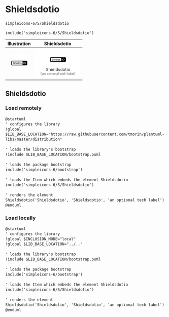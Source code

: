 # Shieldsdotio


```text
simpleicons-6/S/Shieldsdotio
```

```text
include('simpleicons-6/S/Shieldsdotio')
```



| Illustration | Shieldsdotio |
| :---: | :---: |
| ![illustration for Illustration](../../simpleicons-6/S/Shieldsdotio.png) | ![illustration for Shieldsdotio](../../simpleicons-6/S/Shieldsdotio.Local.png) |




## Shieldsdotio

### Load remotely
```plantuml
@startuml
' configures the library
!global $LIB_BASE_LOCATION="https://raw.githubusercontent.com/tmorin/plantuml-libs/master/distribution"

' loads the library's bootstrap
!include $LIB_BASE_LOCATION/bootstrap.puml

' loads the package bootstrap
include('simpleicons-6/bootstrap')

' loads the Item which embeds the element Shieldsdotio
include('simpleicons-6/S/Shieldsdotio')

' renders the element
Shieldsdotio('Shieldsdotio', 'Shieldsdotio', 'an optional tech label')
@enduml
```

### Load locally
```plantuml
@startuml
' configures the library
!global $INCLUSION_MODE="local"
!global $LIB_BASE_LOCATION="../.."

' loads the library's bootstrap
!include $LIB_BASE_LOCATION/bootstrap.puml

' loads the package bootstrap
include('simpleicons-6/bootstrap')

' loads the Item which embeds the element Shieldsdotio
include('simpleicons-6/S/Shieldsdotio')

' renders the element
Shieldsdotio('Shieldsdotio', 'Shieldsdotio', 'an optional tech label')
@enduml
```

